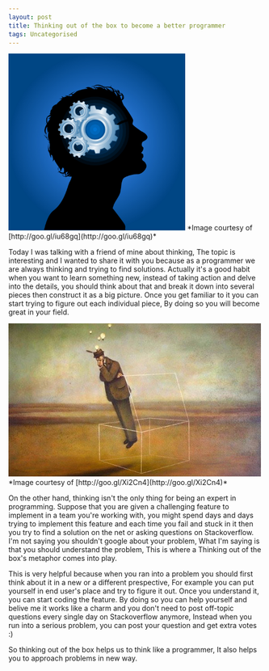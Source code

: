 ```yaml
---
layout: post
title: Thinking out of the box to become a better programmer
tags: Uncategorised
---
```

<img src="/public/img/Thinking_Man.jpg" width="350">
*Image courtesy of [http://goo.gl/iu68gq](http://goo.gl/iu68gq)*

Today I was talking with a friend of mine about thinking, The topic is interesting and I wanted to share it with you because as a programmer we are always thinking and trying to find solutions. Actually it's a good habit when you want to learn something new, instead of taking action and delve into the details, you should think about that and break it down into several pieces then construct it as a big picture. Once you get familiar to it you can start trying to figure out each individual piece, By doing so you will become great in your field. 

<img src="/public/img/think-outside-the-box.jpg" width="500">
*Image courtesy of [http://goo.gl/Xi2Cn4](http://goo.gl/Xi2Cn4)*

On the other hand, thinking isn't the only thing for being an expert in programming. Suppose that you are given a challenging feature to implement in a team you're working with, you might spend days and days trying to implement this feature and each time you fail and stuck in it then you try to find a solution on the net or asking questions on Stackoverflow. I'm not saying you shouldn't google about your problem, What I'm saying is that you should understand the problem, This is where a Thinking out of the box's metaphor comes into play. 

This is very helpful because when you ran into a problem you should first think about it in a new or a different prespective, For example you can put yourself in end user's place and try to figure it out. Once you understand it, you can start coding the feature. By doing so you can help yourself and belive me it works like a charm and you don't need to post off-topic questions every single day on Stackoverflow anymore, Instead when you run into a serious problem, you can post your question and get extra votes :) 

So thinking out of the box helps us to think like a programmer, It also helps you to approach problems in new way.

